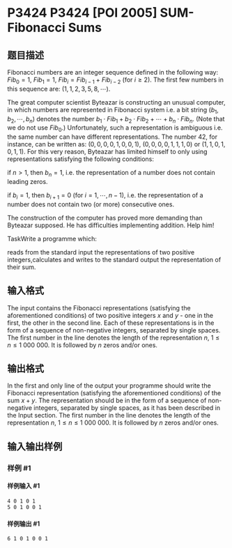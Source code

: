 # P3424 P3424 [POI 2005] SUM-Fibonacci Sums

## 题目描述

Fibonacci numbers are an integer sequence defined in the following way: $Fib_0=1$, $Fib_1=1$, $Fib_i=Fib_{i-1}+Fib_{i-2}$ (for $i\ge 2$). The first few numbers in this sequence are: ($1,1,2,3,5,8,\cdots$).

The great computer scientist Byteazar is constructing an unusual computer, in which numbers are represented in Fibonacci system i.e. a bit string $(b_1,b_2,\cdots,b_n)$ denotes the number $b_1\cdot Fib_1+b_2\cdot Fib_2+\cdots+b_n\cdot Fib_n$. (Note that we do not use $Fib_0$.) Unfortunately, such a representation is ambiguous i.e. the same number can have different representations. The number $42$, for instance, can be written as: $(0,0,0,0,1,0,0,1)$, $(0,0,0,0,1,1,1,0)$ or $(1,1,0,1,0,1,1)$. For this very reason, Byteazar has limited himself to only using representations satisfying the following conditions:

if $n>1$, then $b_n=1$, i.e. the representation of a number does not contain leading zeros.

if $b_i=1$, then $b_{i+1}=0$ (for $i=1,\cdots,n-1$), i.e. the representation of a number does not contain two (or more) consecutive ones.

The construction of the computer has proved more demanding than Byteazar supposed. He has difficulties implementing addition. Help him!

TaskWrite a programme which:

reads from the standard input the representations of two positive integers,calculates and writes to the standard output the representation of their sum.

## 输入格式

The input contains the Fibonacci representations (satisfying the aforementioned conditions) of two positive integers $x$ and $y$ - one in the first, the other in the second line. Each of these representations is in the form of a sequence of non-negative integers, separated by single spaces. The first number in the line denotes the length of the representation $n$, $1\le n\le 1\ 000\ 000$. It is followed by $n$ zeros and/or ones.


## 输出格式

In the first and only line of the output your programme should write the Fibonacci representation (satisfying the aforementioned conditions) of the sum $x+y$. The representation should be in the form of a sequence of non-negative integers, separated by single spaces, as it has been described in the Input section. The first number in the line denotes the length of the representation $n$, $1\le n\le 1\ 000\ 000$. It is followed by $n$ zeros and/or ones.


## 输入输出样例

### 样例 #1

#### 样例输入 #1

```
4 0 1 0 1
5 0 1 0 0 1
```

#### 样例输出 #1

```
6 1 0 1 0 0 1
```
